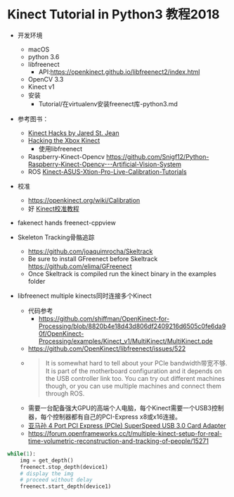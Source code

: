 # Kinect Tutorial in Python3  教程2018


- 开发环境
    - macOS
    - python 3.6
    - libfreenect
        - API:https://openkinect.github.io/libfreenect2/index.html
    - OpenCV 3.3
    - Kinect v1
    - 安装
        - Tutorial/在virtualenv安装freenect库-python3.md
- 参考图书：
    - [Kinect Hacks
by Jared St. Jean](https://www.safaribooksonline.com/library/view/kinect-hacks/9781449332181/)
    - [Hacking the Xbox Kinect](https://item.jd.com/19393582.html)    
        - 使用libfreenect
    - Raspberry-Kinect-Opencv https://github.com/Snigf12/Python-Raspberry-Kinect-Opencv---Artificial-Vision-System
    - ROS [Kinect-ASUS-Xtion-Pro-Live-Calibration-Tutorials](https://github.com/taochenshh/Kinect-ASUS-Xtion-Pro-Live-Calibration-Tutorials)

- 校准
    - https://openkinect.org/wiki/Calibration
    - 好 [Kinect校准教程](http://rgbdemo.org/index.php/Documentation/TutorialProjectorKinectCalibration)
    
    
- fakenect hands freenect-cppview    

- Skeleton Tracking骨骼追踪
    - https://github.com/joaquimrocha/Skeltrack
    - Be sure to install GFreenect before Skeltrack https://github.com/elima/GFreenect
    - Once Skeltrack is compiled run the kinect binary in the examples folder
    
- libfreenect multiple kinects同时连接多个Kinect
    - 代码参考 
        - https://github.com/shiffman/OpenKinect-for-Processing/blob/8820b4e18d43d806df2409216d6505c0fe6da90f/OpenKinect-Processing/examples/Kinect_v1/MultiKinect/MultiKinect.pde
    - https://github.com/OpenKinect/libfreenect/issues/522
    - >It is somewhat hard to tell about your PCIe bandwidth带宽不够. It is part of the motherboard configuration and it depends on the USB controller link too. You can try out different machines though, or you can use multiple machines and connect them through ROS.
    - 需要一台配备强大GPU的高端个人电脑，每个Kinect需要一个USB3控制器，每个控制器都有自己的PCI-Express x8或x16连接。
    - [亚马孙 4 Port PCI Express (PCIe) SuperSpeed USB 3.0 Card Adapter](https://www.amazon.com/Express-SuperSpeed-Adapter-Dedicated-Channels/dp/B00HJZEA2S/ref=sr_1_2?ie=UTF8&qid=1473310532&sr=8-2&keywords=startech+PCIe+usb3)
    - https://forum.openframeworks.cc/t/multiple-kinect-setup-for-real-time-volumetric-reconstruction-and-tracking-of-people/15271
    
    
```python
while(1):    
    img = get_depth()
    freenect.stop_depth(device1)
    # display the img
    # proceed without delay
    freenect.start_depth(device1)
```    
